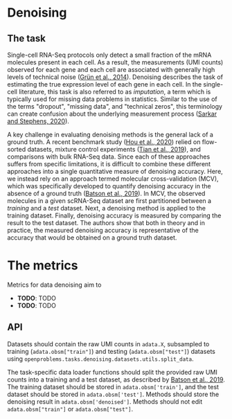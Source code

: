 # Denoising

## The task

Single-cell RNA-Seq protocols only detect a small fraction of the mRNA molecules present in each cell. As a result, the measurements (UMI counts) observed for each gene and each cell are associated with generally high levels of technical noise (<a href="https://www.nature.com/articles/nmeth.2930">Grün et al., 2014</a>). Denoising describes the task of estimating the true expression level of each gene in each cell. In the single-cell literature, this task is also referred to as *imputation*, a term which is typically used for missing data problems in statistics. Similar to the use of the terms "dropout", "missing data", and "technical zeros", this terminology can create confusion about the underlying measurement process (<a href="https://www.biorxiv.org/content/10.1101/2020.04.07.030007v2">Sarkar and Stephens, 2020</a>).

A key challenge in evaluating denoising methods is the general lack of a ground truth. A recent benchmark study (<a href="https://genomebiology.biomedcentral.com/articles/10.1186/s13059-020-02132-x">Hou et al., 2020</a>) relied on flow-sorted datasets, mixture control experiments (<a href="https://www.nature.com/articles/s41592-019-0425-8">Tian et al., 2019</a>), and comparisons with bulk RNA-Seq data. Since each of these approaches suffers from specific limitations, it is difficult to combine these different approaches into a single quantitative measure of denoising accuracy. Here, we instead rely on an approach termed molecular cross-validation (MCV), which was specifically developed to quantify denoising accuracy in the absence of a ground truth (<a href="https://www.biorxiv.org/content/10.1101/786269v1">Batson et al., 2019</a>). In MCV, the observed molecules in a given scRNA-Seq dataset are first partitioned between a *training* and a *test* dataset. Next, a denoising method is applied to the training dataset. Finally, denoising accuracy is measured by comparing the result to the test dataset. The authors show that both in theory and in practice, the measured denoising accuracy is representative of the accuracy that would be obtained on a ground truth dataset.

# The metrics

Metrics for data denoising aim to 

* **TODO**: TODO
* **TODO**: TODO

## API

Datasets should contain the raw UMI counts in `adata.X`, subsampled to training (`adata.obsm["train"]`) and testing (`adata.obsm["test"]`) datasets using `openproblems.tasks.denoising.datasets.utils.split_data`.

The task-specific data loader functions should split the provided raw UMI counts into a training and a test dataset, as described by <a href="https://www.biorxiv.org/content/10.1101/786269v1">Batson et al., 2019</a>. The training dataset should be stored in `adata.obsm['train']`, and the test dataset should be stored in `adata.obsm['test']`. Methods should store the denoising result in `adata.obsm['denoised']`. Methods should not edit `adata.obsm["train"]` or `adata.obsm["test"]`.
